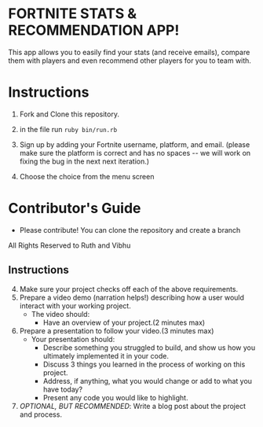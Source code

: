 # FORTNITE STATS & RECOMMENDATION APP! #


This app allows you to easily find your stats (and receive emails), compare them with players and even recommend other players for you to team with. 


# Instructions 

1. Fork and Clone this repository. 

2. in the file run `ruby bin/run.rb`

3. Sign up by adding your Fortnite username, platform, and email. (please make sure the platform is correct and has no spaces -- we will work on fixing the bug in the next next iteration.)

4. Choose the choice from the menu screen 


# Contributor's Guide
- Please contribute! You can clone the repository and create a branch 


All Rights Reserved to Ruth and Vibhu



## Instructions

4. Make sure your project checks off each of the above requirements.
5. Prepare a video demo (narration helps!) describing how a user would interact with your working project.
    * The video should:
      - Have an overview of your project.(2 minutes max)
6. Prepare a presentation to follow your video.(3 minutes max)
    * Your presentation should:
      - Describe something you struggled to build, and show us how you ultimately implemented it in your code.
      - Discuss 3 things you learned in the process of working on this project.
      - Address, if anything, what you would change or add to what you have today?
      - Present any code you would like to highlight.   
7. *OPTIONAL, BUT RECOMMENDED*: Write a blog post about the project and process.
